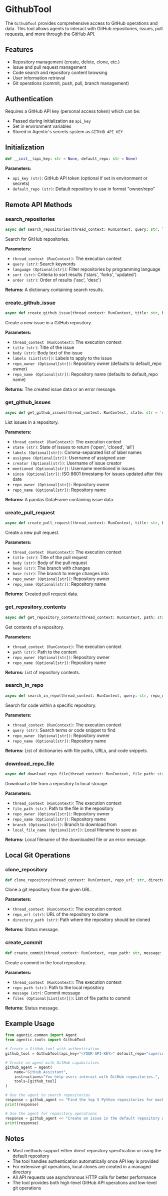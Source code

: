 # GithubTool

The `GithubTool` provides comprehensive access to GitHub operations and data. This tool allows agents to interact with GitHub repositories, issues, pull requests, and more through the GitHub API.

## Features

- Repository management (create, delete, clone, etc.)
- Issue and pull request management
- Code search and repository content browsing
- User information retrieval
- Git operations (commit, push, pull, branch management)

## Authentication

Requires a GitHub API key (personal access token) which can be:

- Passed during initialization as `api_key`
- Set in environment variables
- Stored in Agentic's secrets system as `GITHUB_API_KEY`

## Initialization

```python
def __init__(api_key: str = None, default_repo: str = None)
```

**Parameters:**

- `api_key (str)`: GitHub API token (optional if set in environment or secrets)
- `default_repo (str)`: Default repository to use in format "owner/repo"

## Remote API Methods

### search_repositories

```python
async def search_repositories(thread_context: RunContext, query: str, language: Optional[str] = None, sort: str = 'stars', order: str = 'desc') -> dict
```

Search for GitHub repositories.

**Parameters:**

- `thread_context (RunContext)`: The execution context
- `query (str)`: Search keywords
- `language (Optional[str])`: Filter repositories by programming language
- `sort (str)`: Criteria to sort results ('stars', 'forks', 'updated')
- `order (str)`: Order of results ('asc', 'desc')

**Returns:**
A dictionary containing search results.

### create_github_issue

```python
async def create_github_issue(thread_context: RunContext, title: str, body: str, labels: List[str] = None, repo_owner: Optional[str] = None, repo_name: Optional[str] = None) -> Dict[str, Any]
```

Create a new issue in a GitHub repository.

**Parameters:**

- `thread_context (RunContext)`: The execution context
- `title (str)`: Title of the issue
- `body (str)`: Body text of the issue
- `labels (List[str])`: Labels to apply to the issue
- `repo_owner (Optional[str])`: Repository owner (defaults to default_repo owner)
- `repo_name (Optional[str])`: Repository name (defaults to default_repo name)

**Returns:**
The created issue data or an error message.

### get_github_issues

```python
async def get_github_issues(thread_context: RunContext, state: str = 'open', labels: Optional[str] = None, assignee: Optional[str] = None, creator: Optional[str] = None, mentioned: Optional[str] = None, since: Optional[str] = None, repo_owner: Optional[str] = None, repo_name: Optional[str] = None) -> pd.DataFrame
```

List issues in a repository.

**Parameters:**

- `thread_context (RunContext)`: The execution context
- `state (str)`: State of issues to return ('open', 'closed', 'all')
- `labels (Optional[str])`: Comma-separated list of label names
- `assignee (Optional[str])`: Username of assigned user
- `creator (Optional[str])`: Username of issue creator
- `mentioned (Optional[str])`: Username mentioned in issues
- `since (Optional[str])`: ISO 8601 timestamp for issues updated after this date
- `repo_owner (Optional[str])`: Repository owner
- `repo_name (Optional[str])`: Repository name

**Returns:**
A pandas DataFrame containing issue data.

### create_pull_request

```python
async def create_pull_request(thread_context: RunContext, title: str, body: str, head: str, base: str, repo_owner: Optional[str] = None, repo_name: Optional[str] = None) -> Dict[str, Any]
```

Create a new pull request.

**Parameters:**

- `thread_context (RunContext)`: The execution context
- `title (str)`: Title of the pull request
- `body (str)`: Body of the pull request
- `head (str)`: The branch with changes
- `base (str)`: The branch to merge changes into
- `repo_owner (Optional[str])`: Repository owner
- `repo_name (Optional[str])`: Repository name

**Returns:**
Created pull request data.

### get_repository_contents

```python
async def get_repository_contents(thread_context: RunContext, path: str = '', repo_owner: Optional[str] = None, repo_name: Optional[str] = None) -> List[Dict[str, Any]]
```

Get contents of a repository.

**Parameters:**

- `thread_context (RunContext)`: The execution context
- `path (str)`: Path to the content
- `repo_owner (Optional[str])`: Repository owner
- `repo_name (Optional[str])`: Repository name

**Returns:**
List of repository contents.

### search_in_repo

```python
async def search_in_repo(thread_context: RunContext, query: str, repo_owner: Optional[str] = None, repo_name: Optional[str] = None) -> List[Dict[str, str]]
```

Search for code within a specific repository.

**Parameters:**

- `thread_context (RunContext)`: The execution context
- `query (str)`: Search terms or code snippet to find
- `repo_owner (Optional[str])`: Repository owner
- `repo_name (Optional[str])`: Repository name

**Returns:**
List of dictionaries with file paths, URLs, and code snippets.

### download_repo_file

```python
async def download_repo_file(thread_context: RunContext, file_path: str, repo_owner: Optional[str] = None, repo_name: Optional[str] = None, branch: Optional[str] = None, local_file_name: Optional[str] = None) -> str
```

Download a file from a repository to local storage.

**Parameters:**

- `thread_context (RunContext)`: The execution context
- `file_path (str)`: Path to the file in the repository
- `repo_owner (Optional[str])`: Repository owner
- `repo_name (Optional[str])`: Repository name
- `branch (Optional[str])`: Branch to download from
- `local_file_name (Optional[str])`: Local filename to save as

**Returns:**
Local filename of the downloaded file or an error message.

## Local Git Operations

### clone_repository

```python
def clone_repository(thread_context: RunContext, repo_url: str, directory_path: str) -> str
```

Clone a git repository from the given URL.

**Parameters:**

- `thread_context (RunContext)`: The execution context
- `repo_url (str)`: URL of the repository to clone
- `directory_path (str)`: Path where the repository should be cloned

**Returns:**
Status message.

### create_commit

```python
def create_commit(thread_context: RunContext, repo_path: str, message: str, files: Optional[List[str]] = None) -> str
```

Create a commit in the local repository.

**Parameters:**

- `thread_context (RunContext)`: The execution context
- `repo_path (str)`: Path to the local repository
- `message (str)`: Commit message
- `files (Optional[List[str]])`: List of file paths to commit

**Returns:**
Status message.

## Example Usage

```python
from agentic.common import Agent
from agentic.tools import GithubTool

# Create a GitHub tool with authentication
github_tool = GithubTool(api_key="<YOUR-API-KEY>" default_repo="supercog-ai/agentic")

# Create an agent with GitHub capabilities
github_agent = Agent(
    name="GitHub Assistant",
    instructions="You help users interact with GitHub repositories.",
    tools=[github_tool]
)

# Use the agent to search repositories
response = github_agent << "Find the top 5 Python repositories for machine learning"
print(response)

# Use the agent for repository operations
response = github_agent << "Create an issue in the default repository with title 'Update documentation' and body 'The installation docs need updating.'"
print(response)
```

## Notes

- Most methods support either direct repository specification or using the default repository
- The tool handles authentication automatically once API key is provided
- For extensive git operations, local clones are created in a managed directory
- All API requests use asynchronous HTTP calls for better performance
- The tool provides both high-level GitHub API operations and low-level git operations
